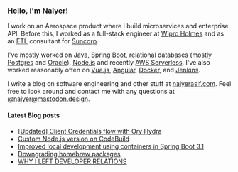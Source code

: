 ### Hello, I'm Naiyer!

I work on an Aerospace product where I build microservices and enterprise API. Before this, I worked as a full-stack engineer at [Wipro Holmes](https://www.wipro.com/holmes/) and as an <abbr title="Extract Transform Load">ETL</abbr> consultant for [Suncorp](https://www.suncorp.com.au/).

I've mostly worked on [Java](https://openjdk.java.net/), [Spring Boot](https://spring.io/projects/spring-boot), relational databases (mostly [Postgres](https://www.postgresql.org/) and [Oracle](https://www.oracle.com/database/)), [Node.js](https://nodejs.org/en/) and recently [AWS Serverless](https://aws.amazon.com/serverless/). I've also worked reasonably often on [Vue.js](https://vuejs.org/), [Angular](https://angular.io/), [Docker](https://www.docker.com/), and [Jenkins](https://www.jenkins.io/).

I write a blog on software engineering and other stuff at [naiyerasif.com](https://www.naiyerasif.com). Feel free to look around and contact me with any questions at [@naiyer@mastodon.design](https://mastodon.design/@naiyer).

#### Latest Blog posts

<!-- BLOG-POST-LIST:START -->
- [[Updated] Client Credentials flow with Ory Hydra](https://www.naiyerasif.com/post/2022/08/21/client-credentials-flow-with-ory-hydra/)
- [Custom Node.js version on CodeBuild](https://www.naiyerasif.com/post/2023/09/20/custom-nodejs-version-on-codebuild/)
- [Improved local development using containers in Spring Boot 3.1](https://www.naiyerasif.com/post/2023/09/08/improved-local-development-using-containers-in-spring-boot-3-1/)
- [Downgrading homebrew packages](https://www.naiyerasif.com/post/2023/09/06/downgrading-homebrew-packages/)
- [WHY I LEFT DEVELOPER RELATIONS](https://www.naiyerasif.com/post/2023/09/04/why-i-left-developer-relations/)
<!-- BLOG-POST-LIST:END -->
